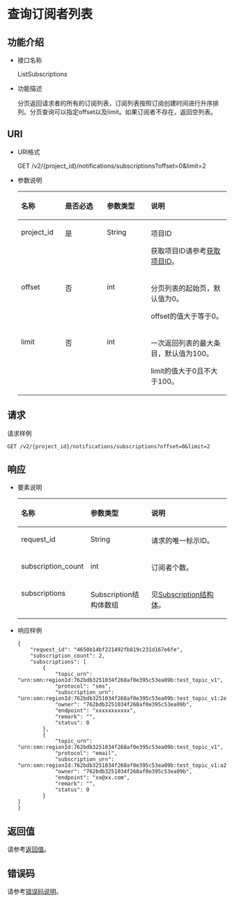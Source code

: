# 查询订阅者列表<a name="ZH-CN_TOPIC_0036016758"></a>

## 功能介绍<a name="section61847473"></a>

-   接口名称

    ListSubscriptions


-   功能描述

    分页返回请求者的所有的订阅列表，订阅列表按照订阅创建时间进行升序排列。分页查询可以指定offset以及limit。如果订阅者不存在，返回空列表。


## URI<a name="section19756352"></a>

-   URI格式

    GET /v2/\{project\_id\}/notifications/subscriptions?offset=0&limit=2

-   参数说明

    <a name="table47542785"></a>
    <table><thead align="left"><tr id="row44806966"><th class="cellrowborder" valign="top" width="21.002100210021002%" id="mcps1.1.5.1.1"><p id="p5485596"><a name="p5485596"></a><a name="p5485596"></a>名称</p>
    </th>
    <th class="cellrowborder" valign="top" width="20.022002200220022%" id="mcps1.1.5.1.2"><p id="p41680131"><a name="p41680131"></a><a name="p41680131"></a>是否必选</p>
    </th>
    <th class="cellrowborder" valign="top" width="21.002100210021002%" id="mcps1.1.5.1.3"><p id="p20647442"><a name="p20647442"></a><a name="p20647442"></a>参数类型</p>
    </th>
    <th class="cellrowborder" valign="top" width="37.973797379737974%" id="mcps1.1.5.1.4"><p id="p61830130"><a name="p61830130"></a><a name="p61830130"></a>说明</p>
    </th>
    </tr>
    </thead>
    <tbody><tr id="row61513540"><td class="cellrowborder" valign="top" width="21.002100210021002%" headers="mcps1.1.5.1.1 "><p id="p16540805"><a name="p16540805"></a><a name="p16540805"></a>project_id</p>
    </td>
    <td class="cellrowborder" valign="top" width="20.022002200220022%" headers="mcps1.1.5.1.2 "><p id="p64736823"><a name="p64736823"></a><a name="p64736823"></a>是</p>
    </td>
    <td class="cellrowborder" valign="top" width="21.002100210021002%" headers="mcps1.1.5.1.3 "><p id="p9191297"><a name="p9191297"></a><a name="p9191297"></a>String</p>
    </td>
    <td class="cellrowborder" valign="top" width="37.973797379737974%" headers="mcps1.1.5.1.4 "><p id="p5734644015513"><a name="p5734644015513"></a><a name="p5734644015513"></a>项目ID</p>
    <p id="p6297612"><a name="p6297612"></a><a name="p6297612"></a>获取项目ID请参考<a href="获取项目ID.md">获取项目ID</a>。</p>
    </td>
    </tr>
    <tr id="row27556864"><td class="cellrowborder" valign="top" width="21.002100210021002%" headers="mcps1.1.5.1.1 "><p id="p17513507"><a name="p17513507"></a><a name="p17513507"></a>offset</p>
    </td>
    <td class="cellrowborder" valign="top" width="20.022002200220022%" headers="mcps1.1.5.1.2 "><p id="p4777719172219"><a name="p4777719172219"></a><a name="p4777719172219"></a>否</p>
    </td>
    <td class="cellrowborder" valign="top" width="21.002100210021002%" headers="mcps1.1.5.1.3 "><p id="p15748167"><a name="p15748167"></a><a name="p15748167"></a>int</p>
    </td>
    <td class="cellrowborder" valign="top" width="37.973797379737974%" headers="mcps1.1.5.1.4 "><p id="p1512342003314"><a name="p1512342003314"></a><a name="p1512342003314"></a>分页列表的起始页，默认值为0。</p>
    <p id="p213918556327"><a name="p213918556327"></a><a name="p213918556327"></a>offset的值大于等于0。</p>
    </td>
    </tr>
    <tr id="row53117702"><td class="cellrowborder" valign="top" width="21.002100210021002%" headers="mcps1.1.5.1.1 "><p id="p7566645"><a name="p7566645"></a><a name="p7566645"></a>limit</p>
    </td>
    <td class="cellrowborder" valign="top" width="20.022002200220022%" headers="mcps1.1.5.1.2 "><p id="p12416120172223"><a name="p12416120172223"></a><a name="p12416120172223"></a>否</p>
    </td>
    <td class="cellrowborder" valign="top" width="21.002100210021002%" headers="mcps1.1.5.1.3 "><p id="p51313205"><a name="p51313205"></a><a name="p51313205"></a>int</p>
    </td>
    <td class="cellrowborder" valign="top" width="37.973797379737974%" headers="mcps1.1.5.1.4 "><p id="p62728917"><a name="p62728917"></a><a name="p62728917"></a>一次返回列表的最大条目，默认值为100。</p>
    <p id="p47877526"><a name="p47877526"></a><a name="p47877526"></a>limit的值大于0且不大于100。</p>
    </td>
    </tr>
    </tbody>
    </table>


## 请求<a name="section43589445"></a>

请求样例

```
GET /v2/{project_id}/notifications/subscriptions?offset=0&limit=2
```

## 响应<a name="section56760689"></a>

-   要素说明

    <a name="table8539194"></a>
    <table><thead align="left"><tr id="row46855021"><th class="cellrowborder" valign="top" width="29.95299529952995%" id="mcps1.1.4.1.1"><p id="p37160390"><a name="p37160390"></a><a name="p37160390"></a>名称</p>
    </th>
    <th class="cellrowborder" valign="top" width="29.95299529952995%" id="mcps1.1.4.1.2"><p id="p57201619"><a name="p57201619"></a><a name="p57201619"></a>参数类型</p>
    </th>
    <th class="cellrowborder" valign="top" width="40.09400940094009%" id="mcps1.1.4.1.3"><p id="p2819581"><a name="p2819581"></a><a name="p2819581"></a>说明</p>
    </th>
    </tr>
    </thead>
    <tbody><tr id="row44335814"><td class="cellrowborder" valign="top" width="29.95299529952995%" headers="mcps1.1.4.1.1 "><p id="p34431157"><a name="p34431157"></a><a name="p34431157"></a>request_id</p>
    </td>
    <td class="cellrowborder" valign="top" width="29.95299529952995%" headers="mcps1.1.4.1.2 "><p id="p37460321"><a name="p37460321"></a><a name="p37460321"></a>String</p>
    </td>
    <td class="cellrowborder" valign="top" width="40.09400940094009%" headers="mcps1.1.4.1.3 "><p id="p14387121"><a name="p14387121"></a><a name="p14387121"></a>请求的唯一标示ID。</p>
    </td>
    </tr>
    <tr id="row19228540"><td class="cellrowborder" valign="top" width="29.95299529952995%" headers="mcps1.1.4.1.1 "><p id="p14007894"><a name="p14007894"></a><a name="p14007894"></a>subscription_count</p>
    </td>
    <td class="cellrowborder" valign="top" width="29.95299529952995%" headers="mcps1.1.4.1.2 "><p id="p60897649"><a name="p60897649"></a><a name="p60897649"></a>int</p>
    </td>
    <td class="cellrowborder" valign="top" width="40.09400940094009%" headers="mcps1.1.4.1.3 "><p id="p33762549"><a name="p33762549"></a><a name="p33762549"></a>订阅者个数。</p>
    </td>
    </tr>
    <tr id="row51054032"><td class="cellrowborder" valign="top" width="29.95299529952995%" headers="mcps1.1.4.1.1 "><p id="p41735936"><a name="p41735936"></a><a name="p41735936"></a>subscriptions</p>
    </td>
    <td class="cellrowborder" valign="top" width="29.95299529952995%" headers="mcps1.1.4.1.2 "><p id="p898341316566"><a name="p898341316566"></a><a name="p898341316566"></a>Subscription结构体数组</p>
    </td>
    <td class="cellrowborder" valign="top" width="40.09400940094009%" headers="mcps1.1.4.1.3 "><p id="p25312629"><a name="p25312629"></a><a name="p25312629"></a>见<a href="Subscription结构体.md">Subscription结构体</a>。</p>
    </td>
    </tr>
    </tbody>
    </table>

-   响应样例

    ```
    {
        "request_id": "4650b14bf221492fb819c231d167e6fe", 
        "subscription_count": 2, 
        "subscriptions": [
            {
                "topic_urn": "urn:smn:regionId:762bdb3251034f268af0e395c53ea09b:test_topic_v1", 
                "protocol": "sms", 
                "subscription_urn": "urn:smn:regionId:762bdb3251034f268af0e395c53ea09b:test_topic_v1:2e778e84408e44058e6cbc6d3c377837", 
                "owner": "762bdb3251034f268af0e395c53ea09b", 
                "endpoint": "xxxxxxxxxxx", 
                "remark": "", 
                "status": 0
            }, 
            {
                "topic_urn": "urn:smn:regionId:762bdb3251034f268af0e395c53ea09b:test_topic_v1", 
                "protocol": "email", 
                "subscription_urn": "urn:smn:regionId:762bdb3251034f268af0e395c53ea09b:test_topic_v1:a2d52a9f5c3b47f48c3fafb177a58796", 
                "owner": "762bdb3251034f268af0e395c53ea09b", 
                "endpoint": "xx@xx.com", 
                "remark": "", 
                "status": 0
            }
    ] 
    }
    ```


## 返回值<a name="section41084157"></a>

请参考[返回值](返回值.md)。

## 错误码<a name="section73211020122511"></a>

请参考[错误码说明](错误码说明.md)。

